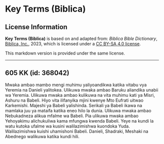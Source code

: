 # Key Terms (Biblica)

## License Information

**Key Terms (Biblica)** is based on and adapted from: _Biblica Bible Dictionary_, [Biblica, Inc.](https://www.biblica.com/), 2023, which is licensed under a [CC BY-SA 4.0 license](https://creativecommons.org/licenses/by-sa/4.0/legalcode.en).

This markdown version is provided under the same license.



--------------------------------

## 605 KK (id: 368042)

Mwaka ambao mambo mengi muhimu yaliyoandikwa katika vitabu vya Yeremia na Danieli yalitokea. Ulikuwa mwaka ambao Baruku aliandika unabii wa Yeremia. Ulikuwa mwaka ambao kulikuwa na vita muhimu kati ya Misri, Ashuru na Babeli. Hiyo vita ilifanyika mjini kwenye Mto Eufrati uitwao Karkemishi. Majeshi ya Babeli yalishinda. Serikali ya Babeli ikawa na mamlaka juu ya mataifa katika eneo hilo la dunia. Ulikuwa mwaka ambao Nebukadneza alikua mfalme wa Babeli. Pia ulikuwa mwaka ambao Yehoyakimu alichukuliwa kama mfungwa kwenda Babeli. Yeye na kundi la watu kutoka ufalme wa kusini walilazimishwa kuondoka Yuda. Walilazimishwa kuishi uhamishoni Babeli. Danieli, Shadraki, Meshaki na Abednego walikuwa katika kundi hili.


